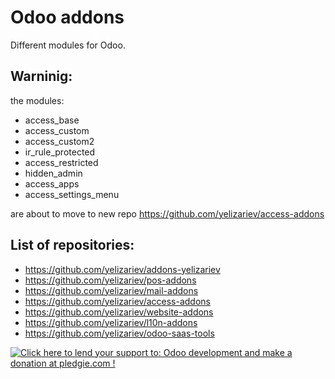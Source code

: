 Odoo addons
===========



Different modules for Odoo.

Warninig:
---------
the modules:
 - access_base
 - access_custom
 - access_custom2
 - ir_rule_protected
 - access_restricted
 - hidden_admin
 - access_apps
 - access_settings_menu

are about to move to new repo https://github.com/yelizariev/access-addons



List of repositories:
---------------------

* https://github.com/yelizariev/addons-yelizariev
* https://github.com/yelizariev/pos-addons
* https://github.com/yelizariev/mail-addons
* https://github.com/yelizariev/access-addons
* https://github.com/yelizariev/website-addons
* https://github.com/yelizariev/l10n-addons
* https://github.com/yelizariev/odoo-saas-tools

<a href='https://pledgie.com/campaigns/30787'><img alt='Click here to lend your support to: Odoo development and make a donation at pledgie.com !' src='https://pledgie.com/campaigns/30787.png?skin_name=chrome' border='0' ></a>
